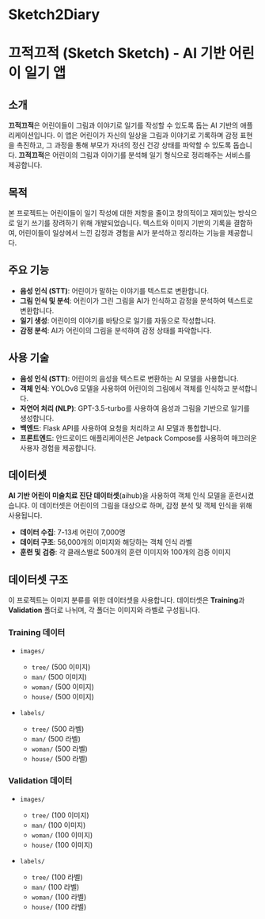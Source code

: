 # Sketch2Diary

# 끄적끄적 (Sketch Sketch) - AI 기반 어린이 일기 앱

## 소개

**끄적끄적**은 어린이들이 그림과 이야기로 일기를 작성할 수 있도록 돕는 AI 기반의 애플리케이션입니다. 이 앱은 어린이가 자신의 일상을 그림과 이야기로 기록하며 감정 표현을 촉진하고, 그 과정을 통해 부모가 자녀의 정신 건강 상태를 파악할 수 있도록 돕습니다. **끄적끄적**은 어린이의 그림과 이야기를 분석해 일기 형식으로 정리해주는 서비스를 제공합니다.

## 목적

본 프로젝트는 어린이들이 일기 작성에 대한 저항을 줄이고 창의적이고 재미있는 방식으로 일기 쓰기를 장려하기 위해 개발되었습니다. 텍스트와 이미지 기반의 기록을 결합하여, 어린이들이 일상에서 느낀 감정과 경험을 AI가 분석하고 정리하는 기능을 제공합니다.

## 주요 기능

- **음성 인식 (STT)**: 어린이가 말하는 이야기를 텍스트로 변환합니다.
- **그림 인식 및 분석**: 어린이가 그린 그림을 AI가 인식하고 감정을 분석하여 텍스트로 변환합니다.
- **일기 생성**: 어린이의 이야기를 바탕으로 일기를 자동으로 작성합니다.
- **감정 분석**: AI가 어린이의 그림을 분석하여 감정 상태를 파악합니다.

## 사용 기술

- **음성 인식 (STT)**: 어린이의 음성을 텍스트로 변환하는 AI 모델을 사용합니다.
- **객체 인식**: YOLOv8 모델을 사용하여 어린이의 그림에서 객체를 인식하고 분석합니다.
- **자연어 처리 (NLP)**: GPT-3.5-turbo를 사용하여 음성과 그림을 기반으로 일기를 생성합니다.
- **백엔드**: Flask API를 사용하여 요청을 처리하고 AI 모델과 통합합니다.
- **프론트엔드**: 안드로이드 애플리케이션은 Jetpack Compose를 사용하여 매끄러운 사용자 경험을 제공합니다.

## 데이터셋

**AI 기반 어린이 미술치료 진단 데이터셋**(aihub)을 사용하여 객체 인식 모델을 훈련시켰습니다. 이 데이터셋은 어린이의 그림을 대상으로 하며, 감정 분석 및 객체 인식을 위해 사용됩니다.

- **데이터 수집**: 7-13세 어린이 7,000명
- **데이터 구조**: 56,000개의 이미지와 해당하는 객체 인식 라벨
- **훈련 및 검증**: 각 클래스별로 500개의 훈련 이미지와 100개의 검증 이미지

## 데이터셋 구조

이 프로젝트는 이미지 분류를 위한 데이터셋을 사용합니다. 데이터셋은 **Training**과 **Validation** 폴더로 나뉘며, 각 폴더는 이미지와 라벨로 구성됩니다.

### Training 데이터

- `images/`
  - `tree/` (500 이미지)
  - `man/` (500 이미지)
  - `woman/` (500 이미지)
  - `house/` (500 이미지)
  
- `labels/`
  - `tree/` (500 라벨)
  - `man/` (500 라벨)
  - `woman/` (500 라벨)
  - `house/` (500 라벨)

### Validation 데이터

- `images/`
  - `tree/` (100 이미지)
  - `man/` (100 이미지)
  - `woman/` (100 이미지)
  - `house/` (100 이미지)
  
- `labels/`
  - `tree/` (100 라벨)
  - `man/` (100 라벨)
  - `woman/` (100 라벨)
  - `house/` (100 라벨)
